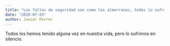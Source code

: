 ```yaml
---
title: "Los fallos de seguridad son como las almorranas, todos lo sufrimos en silencio"
date: "2020-07-03"
author: Javier Ferrer
---
```


Todos los hemos tenido alguna vez en nuestra vida, pero lo sufrimos en silencio.
